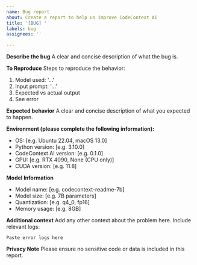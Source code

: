 ```yaml
---
name: Bug report
about: Create a report to help us improve CodeContext AI
title: '[BUG] '
labels: bug
assignees: ''

---
```


**Describe the bug**
A clear and concise description of what the bug is.

**To Reproduce**
Steps to reproduce the behavior:
1. Model used: '...'
2. Input prompt: '...'
3. Expected vs actual output
4. See error

**Expected behavior**
A clear and concise description of what you expected to happen.

**Environment (please complete the following information):**
- OS: [e.g. Ubuntu 22.04, macOS 13.0]
- Python version: [e.g. 3.10.0]
- CodeContext AI version: [e.g. 0.1.0]
- GPU: [e.g. RTX 4090, None (CPU only)]
- CUDA version: [e.g. 11.8]

**Model Information**
- Model name: [e.g. codecontext-readme-7b]
- Model size: [e.g. 7B parameters]
- Quantization: [e.g. q4_0, fp16]
- Memory usage: [e.g. 8GB]

**Additional context**
Add any other context about the problem here. Include relevant logs:

```
Paste error logs here
```

**Privacy Note**
Please ensure no sensitive code or data is included in this report.